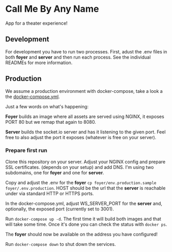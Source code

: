 # Call Me By Any Name

App for a theater experience!


## Development

For development you have to run two processes. First, adust the .env files in both **foyer** and **server** and then run each process. See the individual READMEs for more information.


## Production

We assume a production environment with docker-compose, take a look a the [docker-compose.yml](docker-compose.yml).

Just a few words on what's happening:

**Foyer** builds an image where all assets are served using NGINX, it exposes PORT 80 but we remap that again to 8080.

**Server** builds the socket.io server and has it listening to the given port. Feel free to also adjust the port it exposes (whatever is free on your server).

### Prepare first run

Clone this repository on your server. Adjust your NGINX config and prepare SSL certificates. (depends on your setup) and add DNS. I'm using two subdomains, one for **foyer** and one for **server**.

Copy and adjust the .env for the **foyer** `cp foyer/env.production.sample foyer/.env.production`. HOST should be the url that the **server** is reachable under via standard HTTP or HTTPS ports.

In the docker-compose.yml, adjust WS_SERVER_PORT for the **server** and, optionally, the exposed port (currently set to 3001).

Run `docker-compose up -d`. The first time it will build both images and that will take some time. Once it's done you can check the status with `docker ps`.

The **foyer** should now be available on the address you have configured!

Run `docker-compose down` to shut down the services.
